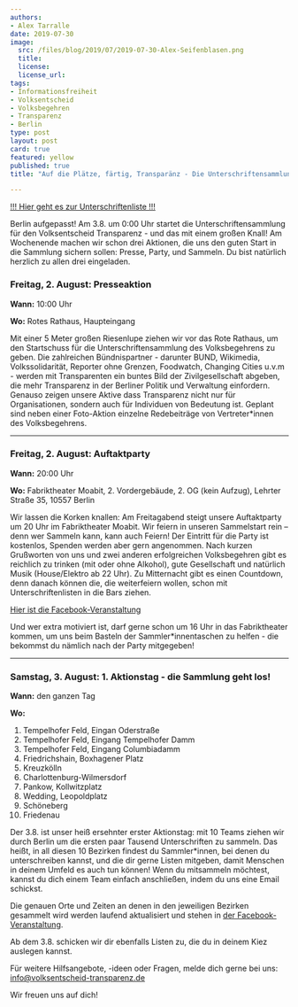 ```yaml
---
authors:
- Alex Tarralle
date: 2019-07-30
image:
  src: /files/blog/2019/07/2019-07-30-Alex-Seifenblasen.png
  title:
  license:
  license_url:
tags:
- Informationsfreiheit
- Volksentscheid
- Volksbegehren
- Transparenz
- Berlin
type: post
layout: post
card: true
featured: yellow
published: true
title: "Auf die Plätze, färtig, Transparänz - Die Unterschriftensammlung ist am 3.8. am Start!"

---
```


[!!! Hier geht es zur Unterschriftenliste !!!](/documents/Unterschriftenliste.pdf)

Berlin aufgepasst! Am 3.8. um 0:00 Uhr startet die Unterschriftensammlung für den Volksentscheid Transparenz - und das mit einem großen Knall! Am Wochenende machen wir schon drei Aktionen, die uns den guten Start in die Sammlung sichern sollen: Presse, Party, und Sammeln. Du bist natürlich herzlich zu allen drei eingeladen.

### Freitag, 2. August: Presseaktion

**Wann:** 10:00 Uhr

**Wo:** Rotes Rathaus, Haupteingang

Mit einer 5 Meter großen Riesenlupe ziehen wir vor das Rote Rathaus, um den Startschuss für die Unterschriftensammlung des Volksbegehrens zu geben. Die zahlreichen Bündnispartner - darunter BUND, Wikimedia, Volkssolidarität, Reporter ohne Grenzen, Foodwatch, Changing Cities u.v.m - werden mit Transparenten ein buntes Bild der Zivilgesellschaft abgeben, die mehr Transparenz in der Berliner Politik und Verwaltung einfordern. Genauso zeigen unsere Aktive dass Transparenz nicht nur für Organisationen, sondern auch für Individuen von Bedeutung ist. Geplant sind neben einer Foto-Aktion einzelne Redebeiträge von Vertreter\*innen des Volksbegehrens.

---

### Freitag, 2. August: Auftaktparty

**Wann:** 20:00 Uhr

**Wo:** Fabriktheater Moabit, 2. Vordergebäude, 2. OG (kein Aufzug), Lehrter Straße 35, 10557 Berlin

Wir lassen die Korken knallen: Am Freitagabend steigt unsere Auftaktparty um 20 Uhr im Fabriktheater Moabit. Wir feiern in unseren Sammelstart rein – denn wer Sammeln kann, kann auch Feiern! Der Eintritt für die Party ist kostenlos, Spenden werden aber gern angenommen. Nach kurzen Grußworten von uns und zwei anderen erfolgreichen Volksbegehren gibt es reichlich zu trinken (mit oder ohne Alkohol), gute Gesellschaft und natürlich Musik (House/Elektro ab 22 Uhr). Zu Mitternacht gibt es einen Countdown, denn danach können die, die weiterfeiern wollen, schon mit Unterschriftenlisten in die Bars ziehen.

[Hier ist die Facebook-Veranstaltung](https://www.facebook.com/events/511122646309645/)

Und wer extra motiviert ist, darf gerne schon um 16 Uhr in das Fabriktheater kommen, um uns beim Basteln der Sammler\*innentaschen zu helfen - die bekommst du nämlich nach der Party mitgegeben!

---

### Samstag, 3. August: 1. Aktionstag - die Sammlung geht los!

**Wann:** den ganzen Tag

**Wo:**


1. Tempelhofer Feld, Eingan Oderstraße
2. Tempelhofer Feld, Eingang Tempelhofer Damm
3. Tempelhofer Feld, Eingang Columbiadamm
4. Friedrichshain, Boxhagener Platz
5. Kreuzkölln
6. Charlottenburg-Wilmersdorf
7. Pankow, Kollwitzplatz
8. Wedding, Leopoldplatz
9. Schöneberg
10. Friedenau


Der 3.8. ist unser heiß ersehnter erster Aktionstag: mit 10 Teams ziehen wir durch Berlin um die ersten paar Tausend Unterschriften zu sammeln. Das heißt, in all diesen 10 Bezirken findest du Sammler\*innen, bei denen du unterschreiben kannst, und die dir gerne Listen mitgeben, damit Menschen in deinem Umfeld es auch tun können! Wenn du mitsammeln möchtest, kannst du dich einem Team einfach anschließen, indem du uns eine Email schickst.


Die genauen Orte und Zeiten an denen in den jeweiligen Bezirken gesammelt wird werden laufend aktualisiert und stehen in [der Facebook-Veranstaltung](https://www.facebook.com/events/933643463652115/).

Ab dem 3.8. schicken wir dir ebenfalls Listen zu, die du in deinem Kiez auslegen kannst.

Für weitere Hilfsangebote, -ideen oder Fragen, melde dich gerne bei uns: info@volksentscheid-transparenz.de

Wir freuen uns auf dich!
